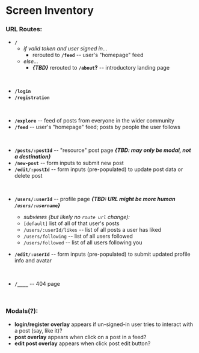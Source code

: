 # Screen Inventory

### URL Routes:
* **`/`** 
    * _if valid token and user signed in..._ 
      * rerouted to **`/feed`** -- user's "homepage" feed 
    * _else..._ 
      * _**{TBD}**_ rerouted to **`/about`?** -- introductory landing page
      
<br />
    
* **`/login`**
* **`/registration`**

<br />

* **`/explore`** -- feed of posts from everyone in the wider community
* **`/feed`** -- user's "homepage" feed; posts by people the user follows

<br />
  
* **`/posts/:postId`** -- "resource" post page _**{TBD: may only be modal, not a destination}**_
* **`/new-post`** -- form inputs to submit new post
* **`/edit/:postId`** -- form inputs (pre-populated) to update post data or delete post

<br />

* **`/users/:userId`** -- profile page _**{TBD: URL might be more human `/users/:username`}**_
  * _subviews {but likely no `route url` change):_
  * `[default]` list of all of that user's posts 
  * `/users/:userId/likes` -- list of all posts a user has liked
  * `/users/following` -- list of all users followed
  * `/users/followed` -- list of all users following you
  
* **`/edit/:userId`** -- form inputs (pre-populated) to submit updated profile info and avatar

<br />

* **`/____`** -- 404 page

<br />

### Modals(?):
* **login/register overlay** appears if un-signed-in user tries to interact with a post (say, like it)?
* **post overlay** appears when click on a post in a feed?
* **edit post overlay** appears when click post edit button?

<br />
